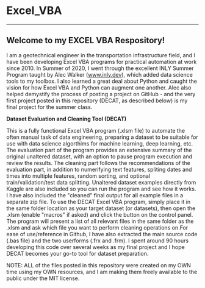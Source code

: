 # Excel_VBA
---------------------
 Welcome to my EXCEL VBA Respository!
---------------------
 
I am a geotechnical engineer in the transportation infrastructure field, and I have been developing Excel VBA programs for practical automation at work since 2010. In Summer of 
2020, I went through the excellent INLY Summer Program taught by Alec Walker (www.inly.dev), which added data science tools to my toolbox. I also learned a great deal about 
Python and caught the vision for how Excel VBA and Python can augment one another. Alec also helped demystify the process of posting a project on GitHub - and the very first 
project posted in this repository (DECAT, as described below) is my final project for the summer class.

<b>Dataset Evaluation and Cleaning Tool (DECAT)</b>

This is a fully functional Excel VBA program (.xlsm file) to automate the often manual task of data engineering, preparing a dataset to be suitable for use with data science algorthims for machine learning, deep learning, etc. The evaluation part of the program provides an extensive summary of the original unaltered dataset, with an option to pause program execution and review the results. The cleaning part follows the recommendations of the evaluation part, in addition to numerifying text features, spliting dates and times into multiple features, random sorting, and optional train/validation/test data splitting. Unaltered dataset examples directly from Kaggle are also included so you can run the program and see how it works. I have also included the "cleaned" final output for all example files in a separate zip file. 
To use the DECAT Excel VBA program, simply place it in the same folder location as your target dataset (or datasets), then open the .xlsm (enable "macros" if asked) and click the button on the control panel. The program will present a list of all relevant files in the same folder as the .xlsm and ask which file you want to perform cleaning operations on.For ease of use/reference in Github, I have also extracted the main source code (.bas file) and the two userforms (.frx and .frm).
I spent around 90 hours developing this code over several weeks as my final project and I hope DECAT becomes your go-to tool for dataset preparation.

NOTE: ALL of the files posted in this repository were created on my OWN time using my OWN resources, and I am making them freely available to the public under the MIT license.

